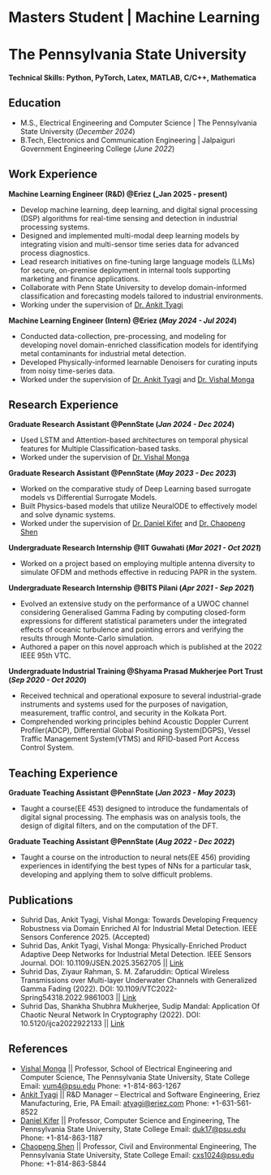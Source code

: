 # Masters Student | Machine Learning
# The Pennsylvania State University

#### Technical Skills: Python, PyTorch, Latex, MATLAB, C/C++, Mathematica

## Education					       		
- M.S., Electrical Engineering and Computer Science	| The Pennsylvania State University (_December 2024_)	 			        		
- B.Tech, Electronics and Communication Engineering | Jalpaiguri Government Engineering College (_June 2022_)

## Work Experience
**Machine Learning Engineer (R&D) @Eriez (_Jan 2025 - present)**
- Develop machine learning, deep learning, and digital signal processing (DSP) algorithms for real-time sensing and detection in industrial processing systems.
- Designed and implemented multi-modal deep learning models by integrating vision and multi-sensor time series data for advanced process diagnostics.
- Lead research initiatives on fine-tuning large language models (LLMs) for secure, on-premise deployment in internal tools supporting marketing and finance applications.
- Collaborate with Penn State University to develop domain-informed classification and forecasting models tailored to industrial environments.
- Working under the supervision of [Dr. Ankit Tyagi](https://www.linkedin.com/in/antyagi5/) 

**Machine Learning Engineer (Intern) @Eriez (_May 2024 - Jul 2024_)**
- Conducted data-collection, pre-processing, and modeling for developing novel domain-enriched classification models for identifying metal contaminants for industrial metal detection. 
- Developed Physically-informed learnable Denoisers for curating inputs from noisy time-series data.
- Worked under the supervision of [Dr. Ankit Tyagi](https://www.linkedin.com/in/antyagi5/) and [Dr. Vishal Monga](https://www.linkedin.com/in/vishal-monga-a639153/)


## Research Experience
**Graduate Research Assistant @PennState (_Jan 2024 - Dec 2024_)**
- Used LSTM and Attention-based architectures on temporal physical features for Multiple Classification-based tasks.
- Worked under the supervision of [Dr. Vishal Monga](https://www.linkedin.com/in/vishal-monga-a639153/)

**Graduate Research Assistant @PennState (_May 2023 - Dec 2023_)**
- Worked on the comparative study of Deep Learning based surrogate models vs Differential Surrogate Models.
- Built Physics-based models that utilize NeuralODE to effectively model and solve dynamic systems.
- Worked under the supervision of [Dr. Daniel Kifer](https://www.linkedin.com/in/danielkifer/) and [Dr. Chaopeng Shen](https://www.linkedin.com/in/chaopeng/)

**Undergraduate Research Internship @IIT Guwahati (_Mar 2021 - Oct 2021_)**
- Worked on a project based on employing multiple antenna diversity to simulate OFDM and methods effective in reducing PAPR in the system. 

**Undergraduate Research Internship @BITS Pilani (_Apr 2021 - Sep 2021_)**
- Evolved an extensive study on the performance of a UWOC channel considering Generalised Gamma Fading by computing closed-form expressions for different statistical parameters under the integrated effects of oceanic turbulence and pointing errors and verifying the results through Monte-Carlo simulation.
- Authored a paper on this novel approach which is published at the 2022 IEEE 95th VTC.

**Undergraduate Industrial Training @Shyama Prasad Mukherjee Port Trust (_Sep 2020 - Oct 2020_)**
- Received technical and operational exposure to several industrial-grade instruments and systems used for the purposes of navigation, measurement, traffic control, and security in the Kolkata Port.
- Comprehended working principles behind Acoustic Doppler Current Profiler(ADCP), Differential Global Positioning System(DGPS), Vessel Traffic Management System(VTMS) and RFID-based Port Access Control System.

## Teaching Experience
**Graduate Teaching Assistant @PennState (_Jan 2023 - May 2023_)**
- Taught a course(EE 453) designed to introduce the fundamentals of digital signal processing. The emphasis was on analysis tools, the design of digital filters, and on the computation of the DFT.

**Graduate Teaching Assistant @PennState (_Aug 2022 - Dec 2022_)**
- Taught a course on the introduction to neural nets(EE 456) providing experiences in identifying the best types of NNs for a particular task, developing and applying them to solve difficult problems.

## Publications
- Suhrid Das, Ankit Tyagi, Vishal Monga: Towards Developing Frequency Robustness via Domain Enriched AI for Industrial Metal Detection. IEEE Sensors Conference 2025. (Accepted)
- Suhrid Das, Ankit Tyagi, Vishal Monga: Physically-Enriched Product Adaptive Deep Networks for Industrial Metal Detection. IEEE Sensors Journal. DOI: 10.1109/JSEN.2025.3562705 || [Link](https://ieeexplore.ieee.org/document/10977754)
- Suhrid Das, Ziyaur Rahman, S. M. Zafaruddin: Optical Wireless Transmissions over Multi-layer Underwater Channels with Generalized Gamma Fading (2022). DOI: 10.1109/VTC2022-Spring54318.2022.9861003 || [Link](https://ieeexplore.ieee.org/abstract/document/9861003)
- Suhrid Das, Shankha Shubhra Mukherjee, Sudip Mandal: Application Of Chaotic Neural Network In Cryptography (2022). DOI: 10.5120/ijca2022922133 || [Link](https://www.ijcaonline.org/archives/volume184/number13/32388-2022922133/)

## References
- [Vishal Monga](https://www.eecs.psu.edu/departments/directory-detail-g.aspx?q=VUM4) || Professor, School of Electrical Engineering and Computer Science, The Pennsylvania State University, State College Email: vum4@psu.edu Phone: +1-814-863-1267
- [Ankit Tyagi](https://www.linkedin.com/in/antyagi5/) || R&D Manager – Electrical and Software Engineering, Eriez Manufacturing, Erie, PA Email: atyagi@eriez.com Phone: +1-631-561-8522
- [Daniel Kifer](https://www.cse.psu.edu/~duk17/) || Professor, Computer Science and Engineering, The Pennsylvania State University, State College Email: duk17@psu.edu Phone: +1-814-863-1187
- [Chaopeng Shen](https://water.engr.psu.edu/shen/) || Professor, Civil and Environmental Engineering, The Pennsylvania State University, State College Email: cxs1024@psu.edu Phone: +1-814-863-5844
   

   

